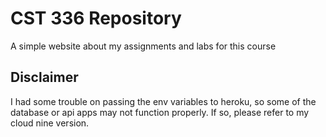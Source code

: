 # CST 336 Repository
A simple website about my assignments and labs for this course

## Disclaimer 
I had some trouble on passing the env variables to heroku, so some of the database or api apps may not function properly. If so, please refer to my cloud nine version.
